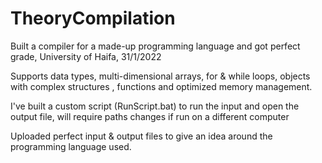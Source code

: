 # TheoryCompilation
Built a compiler for a made-up programming language and got perfect grade, University of Haifa, 31/1/2022

Supports data types, multi-dimensional arrays, for & while loops, objects with complex structures , functions and optimized memory management.

I've built a custom script (RunScript.bat) to run the input and open the output file, will require paths changes if run on a different computer

Uploaded perfect input & output files to give an idea around the programming language used.



